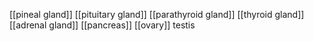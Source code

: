 [[pineal gland]]
[[pituitary gland]]
[[parathyroid gland]]
[[thyroid gland]]
[[adrenal gland]]
[[pancreas]]
[[ovary]]
testis